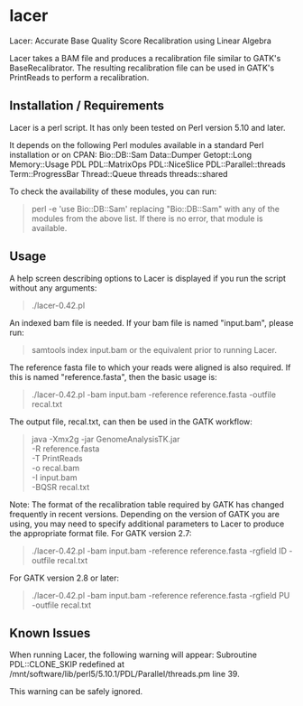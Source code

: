 # lacer
Lacer: Accurate Base Quality Score Recalibration using Linear Algebra

Lacer takes a BAM file and produces a recalibration file similar to GATK's BaseRecalibrator.  The resulting recalibration file can be used in GATK's PrintReads to perform a recalibration.

Installation / Requirements
---------------------------
Lacer is a perl script.  It has only been tested on Perl version 5.10 and later.

It depends on the following Perl modules available in a standard Perl installation or on CPAN:
Bio::DB::Sam
Data::Dumper
Getopt::Long
Memory::Usage
PDL
PDL::MatrixOps
PDL::NiceSlice
PDL::Parallel::threads
Term::ProgressBar
Thread::Queue
threads
threads::shared

To check the availability of these modules, you can run:
> perl -e 'use Bio::DB::Sam'
replacing "Bio::DB::Sam" with any of the modules from the above list.  If there is no error, that module is available.

Usage
-----
A help screen describing options to Lacer is displayed if you run the script without any arguments:
> ./lacer-0.42.pl

An indexed bam file is needed.  If your bam file is named "input.bam", please run:
> samtools index input.bam
or the equivalent prior to running Lacer.

The reference fasta file to which your reads were aligned is also required.  If this is named "reference.fasta", then the basic usage is:
> ./lacer-0.42.pl -bam input.bam -reference reference.fasta -outfile recal.txt

The output file, recal.txt, can then be used in the GATK workflow:
> java -Xmx2g -jar GenomeAnalysisTK.jar \
     -R reference.fasta \
     -T PrintReads \
     -o recal.bam \
     -I input.bam \
     -BQSR recal.txt

Note: The format of the recalibration table required by GATK has changed frequently in recent versions.  Depending on the version of GATK you are using, you may need to specify additional parameters to Lacer to produce the appropriate format file.
For GATK version 2.7:
> ./lacer-0.42.pl -bam input.bam -reference reference.fasta -rgfield ID -outfile recal.txt

For GATK version 2.8 or later:
> ./lacer-0.42.pl -bam input.bam -reference reference.fasta -rgfield PU -outfile recal.txt

Known Issues
------------
When running Lacer, the following warning will appear:
Subroutine PDL::CLONE_SKIP redefined at /mnt/software/lib/perl5/5.10.1/PDL/Parallel/threads.pm line 39.

This warning can be safely ignored.
